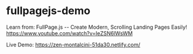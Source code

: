# fullpagejs-demo

Learn from:
FullPage.js -- Create Modern, Scrolling Landing Pages Easily!
https://www.youtube.com/watch?v=IeZSN6lWsWM

Live Demo:
https://zen-montalcini-51da30.netlify.com/
